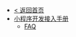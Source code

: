 <!-- docs/_sidebar.md -->
* [< 返回首页](/index)
* [小程序开发接入手册](/other-manual/smallapp/index)
    * [FAQ](/other-manual/smallapp/faq)